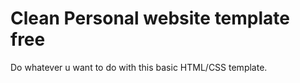 # Clean Personal website template free

Do whatever u want to do with this basic HTML/CSS template.
